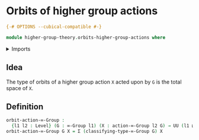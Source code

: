 # Orbits of higher group actions

```agda
{-# OPTIONS --cubical-compatible #-}

module higher-group-theory.orbits-higher-group-actions where
```

<details><summary>Imports</summary>

```agda
open import foundation.dependent-pair-types
open import foundation.universe-levels

open import higher-group-theory.higher-group-actions
open import higher-group-theory.higher-groups
```

</details>

## Idea

The type of orbits of a higher group action `X` acted upon by `G` is the total
space of `X`.

## Definition

```agda
orbit-action-∞-Group :
  {l1 l2 : Level} (G : ∞-Group l1) (X : action-∞-Group l2 G) → UU (l1 ⊔ l2)
orbit-action-∞-Group G X = Σ (classifying-type-∞-Group G) X
```
